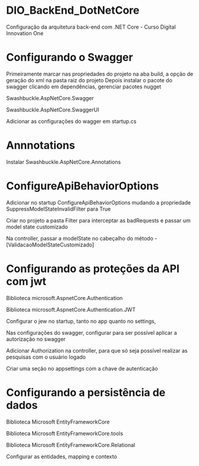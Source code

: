 # DIO_BackEnd_DotNetCore
Configuração da arquitetura back-end com .NET Core - Curso Digital Innovation One

# Configurando o Swagger
Primeiramente marcar nas propriedades do projeto na aba build, a opção de geração do xml na pasta raiz do projeto
Depois instalar o pacote do swagger clicando em dependências, gerenciar pacotes nugget  

Swashbuckle.AspNetCore.Swagger  

Swashbuckle.AspNetCore.SwaggerUI  

Adicionar as configurações do wagger em startup.cs  

# Annnotations
Instalar Swashbuckle.AspNetCore.Annotations

# ConfigureApiBehaviorOptions
Adicionar no startup ConfigureApiBehaviorOptions mudando a propriedade SuppressModelStateInvalidFilter para True  
  
Criar no projeto a pasta Filter para interceptar as badRequests e passar um model state customizado

Na controller, passar a modelState no cabeçalho do método - [ValidacaoModelStateCustomizado]

# Configurando as proteções da API com jwt
Biblioteca microsoft.AspnetCore.Authentication 

Biblioteca microsoft.AspnetCore.Authentication.JWT 

Configurar o jew no startup, tanto no app quanto no settings, 

Nas configurações do swagger, configurar para ser possível aplicar a autorização no swagger 

Adicionar Authorization na controller, para que só seja possível realizar as pesquisas com o usuário logado 

Criar uma seção no appsettings com a chave de autenticação

# Configurando a persistência de dados
Biblioteca Microsoft EntityFrameworkCore 

Biblioteca Microsoft EntityFrameworkCore.tools 

Biblioteca Microsoft EntityFrameworkCore.Relational 


Configurar as entidades, mapping e contexto












